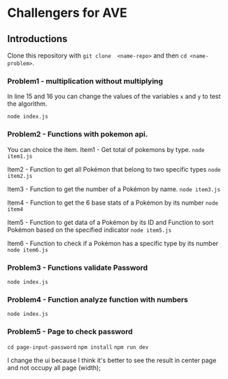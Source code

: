 # Challengers for AVE 

## Introductions


Clone this repository with `git clone  <name-repo>` and then `cd <name-problem>`.


### Problem1 - multiplication without multiplying

In line 15 and 16 you can change the values of the variables `x` and `y` to test the algorithm.

`node index.js`

### Problem2 - Functions with pokemon api.
    
You can choice the item.
Item1 - Get total of pokemons by type.
`node item1.js`

Item2 - Function to get all Pokémon that belong to two specific types
`node item2.js`

Item3 - Function to get the number of a Pokémon by name.
`node item3.js`

Item4 - Function to get the 6 base stats of a Pokémon by its number
`node item4`

Item5 - Function to get data of a Pokémon by its ID and Function to sort Pokémon based on the specified indicator 
`node item5.js`

Item6 - Function to check if a Pokémon has a specific type by its number
`node item6.js`

### Problem3 - Functions validate Password

`node index.js`

### Problem4 - Function analyze function with numbers

`node index.js`

### Problem5 - Page to check password

`cd page-input-password`
`npm install`
`npm run dev`


I change the ui because I think it's better to see the result in center page and not occupy all page (width);
